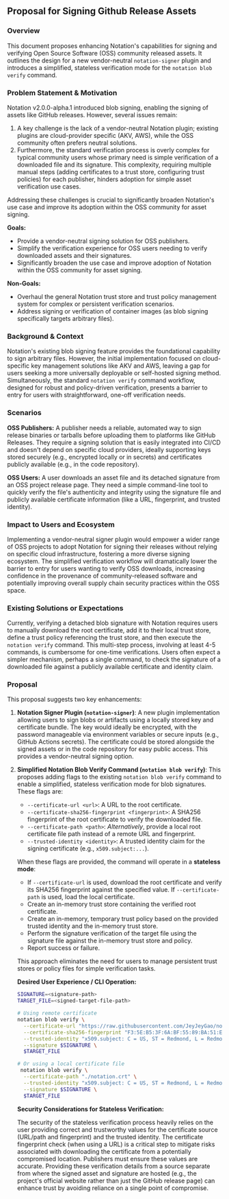 ## Proposal for Signing Github Release Assets

### Overview

This document proposes enhancing Notation's capabilities for signing and verifying Open Source Software (OSS) community released assets. It outlines the design for a new vendor-neutral `notation-signer` plugin and introduces a simplified, stateless verification mode for the `notation blob verify` command.

### Problem Statement & Motivation

Notation v2.0.0-alpha.1 introduced blob signing, enabling the signing of assets like GitHub releases. However, several issues remain:
1.  A key challenge is the lack of a vendor-neutral Notation plugin; existing plugins are cloud-provider specific (AKV, AWS), while the OSS community often prefers neutral solutions.
2.  Furthermore, the standard verification process is overly complex for typical community users whose primary need is simple verification of a downloaded file and its signature. This complexity, requiring multiple manual steps (adding certificates to a trust store, configuring trust policies) for each publisher, hinders adoption for simple asset verification use cases.

Addressing these challenges is crucial to significantly broaden Notation's use case and improve its adoption within the OSS community for asset signing.

**Goals:**

* Provide a vendor-neutral signing solution for OSS publishers.
* Simplify the verification experience for OSS users needing to verify downloaded assets and their signatures.
* Significantly broaden the use case and improve adoption of Notation within the OSS community for asset signing.

**Non-Goals:**

* Overhaul the general Notation trust store and trust policy management system for complex or persistent verification scenarios.
* Address signing or verification of container images (as blob signing specifically targets arbitrary files).

### Background & Context

Notation's existing blob signing feature provides the foundational capability to sign arbitrary files. However, the initial implementation focused on cloud-specific key management solutions like AKV and AWS, leaving a gap for users seeking a more universally deployable or self-hosted signing method. Simultaneously, the standard `notation verify` command workflow, designed for robust and policy-driven verification, presents a barrier to entry for users with straightforward, one-off verification needs.

### Scenarios

**OSS Publishers:** A publisher needs a reliable, automated way to sign release binaries or tarballs before uploading them to platforms like GitHub Releases. They require a signing solution that is easily integrated into CI/CD and doesn't depend on specific cloud providers, ideally supporting keys stored securely (e.g., encrypted locally or in secrets) and certificates publicly available (e.g., in the code repository).

**OSS Users:** A user downloads an asset file and its detached signature from an OSS project release page. They need a simple command-line tool to quickly verify the file's authenticity and integrity using the signature file and publicly available certificate information (like a URL, fingerprint, and trusted identity).

### Impact to Users and Ecosystem

Implementing a vendor-neutral signer plugin would empower a wider range of OSS projects to adopt Notation for signing their releases without relying on specific cloud infrastructure, fostering a more diverse signing ecosystem. The simplified verification workflow will dramatically lower the barrier to entry for users wanting to verify OSS downloads, increasing confidence in the provenance of community-released software and potentially improving overall supply chain security practices within the OSS space.

### Existing Solutions or Expectations

Currently, verifying a detached blob signature with Notation requires users to manually download the root certificate, add it to their local trust store, define a trust policy referencing the trust store, and then execute the `notation verify` command. This multi-step process, involving at least 4-5 commands, is cumbersome for one-time verifications. Users often expect a simpler mechanism, perhaps a single command, to check the signature of a downloaded file against a publicly available certificate and identity claim.

### Proposal

This proposal suggests two key enhancements:

1.  **Notation Signer Plugin (`notation-signer`)**: A new plugin implementation allowing users to sign blobs or artifacts using a locally stored key and certificate bundle. The key would ideally be encrypted, with the password manageable via environment variables or secure inputs (e.g., GitHub Actions secrets). The certificate could be stored alongside the signed assets or in the code repository for easy public access. This provides a vendor-neutral signing option.

2.  **Simplified Notation Blob Verify Command (`notation blob verify`)**: This proposes adding flags to the existing `notation blob verify` command to enable a simplified, stateless verification mode for blob signatures. These flags are:
    * `--certificate-url <url>`: A URL to the root certificate.
    * `--certificate-sha256-fingerprint <fingerprint>`: A SHA256 fingerprint of the root certificate to verify the downloaded file.
    * `--certificate-path <path>`: *Alternatively*, provide a local root certificate file path instead of a remote URL and fingerprint.
    * `--trusted-identity <identity>`: A trusted identity claim for the signing certificate (e.g., `x509.subject:...`).

    When these flags are provided, the command will operate in a **stateless mode**:
    * If `--certificate-url` is used, download the root certificate and verify its SHA256 fingerprint against the specified value. If `--certificate-path` is used, load the local certificate.
    * Create an in-memory trust store containing the verified root certificate.
    * Create an in-memory, temporary trust policy based on the provided trusted identity and the in-memory trust store.
    * Perform the signature verification of the target file using the signature file against the in-memory trust store and policy.
    * Report success or failure.

    This approach eliminates the need for users to manage persistent trust stores or policy files for simple verification tasks.

    **Desired User Experience / CLI Operation:**

    ```bash
    SIGNATURE=<signature-path>
    TARGET_FILE=<signed-target-file-path>

    # Using remote certificate
    notation blob verify \
      --certificate-url "https://raw.githubusercontent.com/JeyJeyGao/notation-local-signer/refs/tags/v0.1.0/notation.crt" \
      --certificate-sha256-fingerprint "F3:5E:B5:3F:6A:BF:55:89:BA:51:EB:39:7B:1A:BA:3A:0A:30:77:14:2C:12:BD:86:EF:5F:CD:54:C5:BE:8B:C4" \
      --trusted-identity "x509.subject: C = US, ST = Redmond, L = Redmond, O = notation, CN = notation-local-signer" \
      --signature $SIGNATURE \
      $TARGET_FILE

    # Or using a local certificate file
     notation blob verify \
      --certificate-path "./notation.crt" \
      --trusted-identity "x509.subject: C = US, ST = Redmond, L = Redmond, O = notation, CN = notation-local-signer" \
      --signature $SIGNATURE \
      $TARGET_FILE
    ```

    **Security Considerations for Stateless Verification:**

    The security of the stateless verification process heavily relies on the user providing correct and trustworthy values for the certificate source (URL/path and fingerprint) and the trusted identity. The certificate fingerprint check (when using a URL) is a critical step to mitigate risks associated with downloading the certificate from a potentially compromised location. Publishers must ensure these values are accurate. Providing these verification details from a source separate from where the signed asset and signature are hosted (e.g., the project's official website rather than just the GitHub release page) can enhance trust by avoiding reliance on a single point of compromise.
